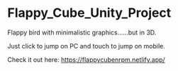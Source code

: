 # Flappy_Cube_Unity_Project
Flappy bird with minimalistic graphics......but in 3D.

Just click to jump on PC and touch to jump on mobile.

Check it out here: https://flappycubenrpm.netlify.app/
